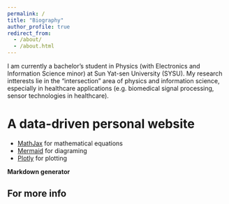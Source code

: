 ```yaml
---
permalink: /
title: "Biography"
author_profile: true
redirect_from: 
  - /about/
  - /about.html
---
```


I am currently a bachelor’s student in Physics (with Electronics and Information Science minor) at Sun Yat-sen University (SYSU). My research intterests lie in the “intersection” area of physics and information science, especially in healthcare applications (e.g. biomedical signal processing, sensor technologies in healthcare). 

A data-driven personal website
======

- [MathJax](https://www.mathjax.org/) for mathematical equations
- [Mermaid](https://mermaid.js.org/) for diagraming
- [Plotly](https://plotly.com/javascript/) for plotting

**Markdown generator**

For more info
------

